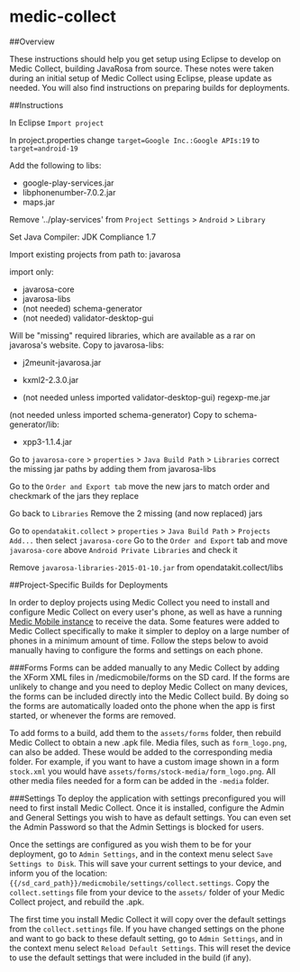 # medic-collect

##Overview

These instructions should help you get setup using Eclipse to develop on Medic Collect, building JavaRosa from source.
These notes were taken during an initial setup of Medic Collect using Eclipse, please update as needed. You will also find instructions on preparing builds for deployments.

##Instructions

In Eclipse `Import project`

In project.properties change `target=Google Inc.:Google APIs:19` to `target=android-19`

Add the following to libs:
- google-play-services.jar
- libphonenumber-7.0.2.jar
- maps.jar

Remove '../play-services' from `Project Settings` > `Android` > `Library`

Set Java Compiler: JDK Compliance 1.7

Import existing projects from path to: javarosa

import only:
- javarosa-core
- javarosa-libs
- (not needed) schema-generator
- (not needed) validator-desktop-gui

Will be "missing" required libraries, which are available as a rar on javarosa's website.
Copy to javarosa-libs:
- j2meunit-javarosa.jar
- kxml2-2.3.0.jar

- (not needed unless imported validator-desktop-gui) regexp-me.jar

(not needed unless imported schema-generator)
Copy to schema-generator/lib:
- xpp3-1.1.4.jar

Go to `javarosa-core` > `properties` > `Java Build Path` > `Libraries`
correct the missing jar paths by adding them from javarosa-libs

Go to the `Order and Export tab`
move the new jars to match order and checkmark of the jars they replace

Go back to `Libraries`
Remove the 2 missing (and now replaced) jars

Go to `opendatakit.collect` > `properties` > `Java Build Path` > `Projects`
`Add...` then select `javarosa-core`
Go to the `Order and Export` tab and move `javarosa-core` above `Android Private Libraries` and check it

Remove `javarosa-libraries-2015-01-10.jar` from opendatakit.collect/libs

##Project-Specific Builds for Deployments

In order to deploy projects using Medic Collect you need to install and configure Medic Collect on every user's phone, as well as have a running [Medic Mobile instance](https://github.com/medic/medic-webapp/) to receive the data. Some features were added to Medic Collect specifically to make it simpler to deploy on a large number of phones in a minimum amount of time. Follow the steps below to avoid manually having to configure the forms and settings on each phone.

###Forms
Forms can be added manually to any Medic Collect by adding the XForm XML files in /medicmobile/forms on the SD card. If the forms are unlikely to change and you need to deploy Medic Collect on many devices, the forms can be included directly into the Medic Collect build. By doing so the forms are automatically loaded onto the phone when the app is first started, or whenever the forms are removed.

To add forms to a build, add them to the `assets/forms` folder, then rebuild Medic Collect to obtain a new .apk file. Media files, such as `form_logo.png`, can also be added. These would be added to the corresponding media folder. For example, if you want to have a custom image shown in a form `stock.xml` you would have `assets/forms/stock-media/form_logo.png`. All other media files needed for a form can be added in the `-media` folder.

###Settings
To deploy the application with settings preconfigured you will need to first install Medic Collect. Once it is installed, configure the Admin and General Settings you wish to have as default settings. You can even set the Admin Password so that the Admin Settings is blocked for users. 

Once the settings are configured as you wish them to be for your deployment, go to `Admin Settings`, and in the context menu select `Save Settings to Disk`. This will save your current settings to your device, and inform you of the location: `{{/sd_card_path}}/medicmobile/settings/collect.settings`. Copy the `collect.settings` file from your device to the `assets/` folder of your Medic Collect project, and rebuild the .apk.

The first time you install Medic Collect it will copy over the default settings from the `collect.settings` file. If you have changed settings on the phone and want to go back to these default setting, go to `Admin Settings`, and in the context menu select `Reload Default Settings`. This will reset the device to use the default settings that were included in the build (if any).
